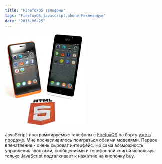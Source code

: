 ```yaml
---
title: "FirefoxOS телефоны"
tags: "FirefoxOS,javascript,phone,Рекомендую"
date: "2013-06-25"
---
```


![](images/pic_home-257x300.jpg "pic_home")

JavaScript-программируемые телефоны с [FirefoxOS](https://developer.mozilla.org/en/docs/Mozilla/Firefox_OS) на борту [уже в продаже](https://shop.geeksphone.com/en/#buy-it). Мне посчасливилось поиграться обеими моделями. Первое впечатление - очень сыроват интерфейс. Но сама возможность управления звонками, сообщениями и телефонной книгой используя только JavaScript подталкивает к нажатию на кнопочку buy.
